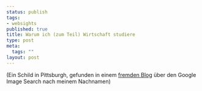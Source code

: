 ```yaml
--- 
status: publish
tags: 
- websights
published: true
title: Warum ich (zum Teil) Wirtschaft studiere
type: post
meta: 
  tags: ""
layout: post
---
```

<p><img src="http://markstroup.com/pittsburghsigns/archives/82.jpg" alt=""  /><br />
(Ein Schild in Pittsburgh, gefunden in einem <a target="_BLANK" href="http://markstroup.com/pittsburghsigns/archives/000189.html" title="http://markstroup.com/pittsburghsigns/archives/000189.html" onmouseover="window.status='http://markstroup.com/pittsburghsigns/archives/000189.html';return true;" onmouseout="window.status='';return true;">fremden Blog</a> über den Google Image Search nach meinem Nachnamen)</p>
